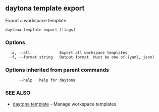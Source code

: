 ## daytona template export

Export a workspace template

```
daytona template export [flags]
```

### Options

```
  -a, --all             Export all workspace templates
  -f, --format string   Output format. Must be one of (yaml, json)
```

### Options inherited from parent commands

```
      --help   help for daytona
```

### SEE ALSO

* [daytona template](daytona_template.md)	 - Manage workspace templates

